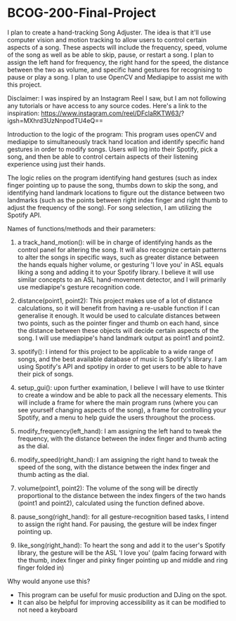 # BCOG-200-Final-Project
I plan to create a hand-tracking Song Adjuster. The idea is that it'll use computer vision and motion tracking to allow users to control certain aspects of a song. These aspects will include the frequency, speed, volume of the song as well as be able to skip, pause, or restart a song. I plan to assign the left hand for frequency, the right hand for the speed, the distance between the two as volume, and specific hand gestures for recognising to pause or play a song. I plan to use OpenCV and Mediapipe to assist me with this project.

Disclaimer: I was inspired by an Instagram Reel I saw, but I am not following any tutorials or have access to any source codes. Here's a link to the inspiration: https://www.instagram.com/reel/DFclaRKTW63/?
igsh=MXhrd3UzNnpodTU4eQ==


Introduction to the logic of the program: 
This program uses openCV and mediapipe to simultaneously track hand location and identify specific hand gestures in order to modify songs. Users will log into their Spotify, pick a song, and then be able to control certain aspects of their listening experience using just their hands. 

The logic relies on the program identifying hand gestures (such as index finger pointing up to pause the song, thumbs down to skip the song, and identifying hand landmark locations to figure out the distance between two landmarks (such as the points between right index finger and right thumb to adjust the frequency of the song). For song selection, I am utilizing the Spotify API. 

Names of functions/methods and their parameters: 
1. a track_hand_motion(): will be in charge of identifying hands as the control panel for altering the song. It will also recognize certain patterns to alter the songs in specific ways, such as greater distance between the hands equals higher volume, or gesturing 'I love you' in ASL  equals liking a song and adding it to your Spotify library. I believe it will use similar concepts to an ASL hand-movement detector, and I will primarily use mediapipe's gesture recognition code.
  
2. distance(point1, point2): This project makes use of a lot of distance calculations, so it will benefit from having a re-usable function if I can generalise it enough. It would be used to calculate distances between two points, such as the pointer finger and thumb on each hand, since the distance between these objects will decide certain aspects of the song. I will use mediapipe's hand landmark output as point1 and point2.

3. spotify(): I intend for this project to be applicable to a wide range of songs, and the best available database of music is Spotify's library. I am using Spotify's API and spotipy in order to get users to be able to have their pick of songs.

4. setup_gui(): upon further examination, I believe I will have to use tkinter to create a window and be able to pack all the necessary elements. This will include a frame for where the main program runs (where you can see yourself changing aspects of the song), a frame for controlling your Spotify, and a menu to help guide the users throughout the process. 

5. modify_frequency(left_hand): I am assigning the left hand to tweak the frequency, with the distance between the index finger and thumb acting as the dial.

6. modify_speed(right_hand): I am assigning the right hand to tweak the speed of the song, with the distance between the index finger and thumb acting as the dial.

7. volume(point1, point2): The volume of the song will be directly proportional to the distance between the index fingers of the two hands (point1 and point2), calculated using the function defined above.

8. pause_song(right_hand): for all gesture-recognition based tasks, I intend to assign the right hand. For pausing, the gesture will be index finger pointing up.

9. like_song(right_hand): To heart the song and add it to the user's Spotify library, the gesture will be the ASL 'I love you' (palm facing forward with the thumb, index finger and pinky finger pointing up and middle and ring finger folded in)

Why would anyone use this?
- This program can be useful for music production and DJing on the spot.
- It can also be helpful for improving accessibility as it can be modified to not need a keyboard

